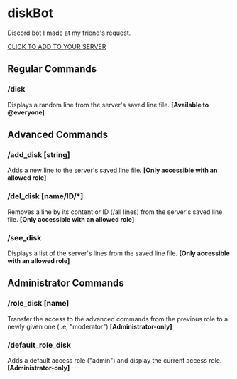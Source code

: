 # **diskBot**


Discord bot I made at my friend's request.

[CLICK TO ADD TO YOUR SERVER](https://discord.com/oauth2/authorize?client_id=1306356201017184298)


## Regular Commands

### /disk
Displays a random line from the server's saved line file.
**[Available to @everyone]**

## Advanced Commands

### /add_disk [string]
Adds a new line to the server's saved line file.
**[Only accessible with an allowed role]**

### /del_disk [name/ID/*]
Removes a line by its content or ID (/all lines) from the server's saved line file.
**[Only accessible with an allowed role]**

### /see_disk
Displays a list of the server's lines from the saved line file.
**[Only accessible with an allowed role]**

## Administrator Commands

### /role_disk [name]
Transfer the access to the advanced commands from the previous role to a newly given one (i.e, "moderator")
**[Administrator-only]**

### /default_role_disk
Adds a default access role ("admin") and display the current access role.
**[Administrator-only]**
